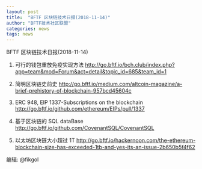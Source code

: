 ```yaml
---
layout: post
title:  "BFTF 区块链技术日报(2018-11-14)"
author: "BFTF技术社区联盟"
categories: news
tags: news
---
```


BFTF 区块链技术日报(2018-11-14)

1. 可行的钱包重放免疫实现方法 <http://go.bftf.io/bch.club/index.php?app=team&mod=Forum&act=detail&topic_id=685&team_id=1>

2. 简明区块链史前史 <http://go.bftf.io/medium.com/altcoin-magazine/a-brief-prehistory-of-blockchain-957bcd45604c>

3. ERC 948, EIP 1337-Subscriptions on the blockchain <http://go.bftf.io/github.com/ethereum/EIPs/pull/1337>

4. 基于区块链的 SQL dataBase <http://go.bftf.io/github.com/CovenantSQL/CovenantSQL>

5. 以太坊区块链大小超过 1T <http://go.bftf.io/hackernoon.com/the-ethereum-blockchain-size-has-exceeded-1tb-and-yes-its-an-issue-2b650b5f4f62>

编辑: @fikgol
